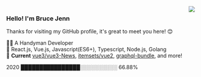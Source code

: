 <img align='right' src="https://raw.githubusercontent.com/itemsets/vue2/master/blog/n123.gif?sanitize=true">

### Hello! I'm Bruce Jenn
Thanks for visiting my GitHub profile, it's great to meet you here! 😊

👩‍💻 A Handyman Developer <br>
🔭 React.js, Vue.js, Javascript(ES6+), Typescript, Node.js, Golang <br> 
🚀 **Current** [vue3/vue3-News](https://github.com/vue3/vue3-News), [itemsets/vue2](https://github.com/itemsets/vue2), [graphql-bundle](https://github.com/graphql-bundle), and more!

2020 ████████████████░░░░░░░░░░ 66.88%

<!--  
Here are some ideas to get you started:

- 🔭 I’m currently working on ...
- 🌱 I’m currently learning ...
- 👯 I’m looking to collaborate on ...
- 🤔 I’m looking for help with ...
- 💬 Ask me about ...
- 📫 How to reach me: ...
- 😄 Pronouns: ...
- ⚡ Fun fact: ...

-->
